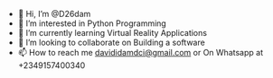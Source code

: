 - 👋 Hi, I’m @D26dam
- 👀 I’m interested in Python Programming 
- 🌱 I’m currently learning Virtual Reality Applications  
- 💞️ I’m looking to collaborate on Building a software
- 📫 How to reach me davididamdci@gmail.com or On Whatsapp at +2349157400340

<!---
D26dam/D26dam is a ✨ special ✨ repository because its `README.md` (this file) appears on your GitHub profile.
You can click the Preview link to take a look at your changes.
--->
